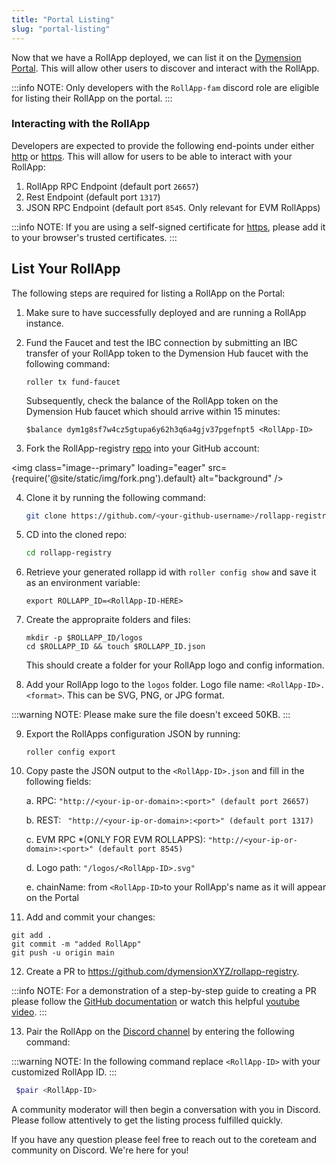 ```yaml
---
title: "Portal Listing"
slug: "portal-listing"
---
```


Now that we have a RollApp deployed, we can list it on the [Dymension Portal](https://portal.dymension.xyz). This will allow other users to discover and interact with the RollApp.

:::info NOTE:
Only developers with the `RollApp-fam` discord role are eligible for listing their RollApp on the portal.
:::

### Interacting with the RollApp

Developers are expected to provide the following end-points under either [http](https://en.wikipedia.org/wiki/HTTP) or [https](https://en.wikipedia.org/wiki/HTTPS). This will allow for users to be able to interact with your RollApp:

1. RollApp RPC Endpoint (default port `26657`)
2. Rest Endpoint (default port `1317`)
3. JSON RPC Endpoint (default port `8545`. Only relevant for EVM RollApps)

:::info NOTE:
If you are using a self-signed certificate for [https](https://en.wikipedia.org/wiki/HTTPS), please add it to your browser's trusted certificates.
:::

## List Your RollApp

The following steps are required for listing a RollApp on the Portal:

1. Make sure to have successfully deployed and are running a RollApp instance.

2. Fund the Faucet and test the IBC connection by submitting an IBC transfer of your RollApp token to the Dymension Hub faucet with the following command:

    ```
    roller tx fund-faucet
    ```

    Subsequently, check the balance of the RollApp token on the Dymension Hub faucet which should arrive within 15 minutes:

    ```
    $balance dym1g8sf7w4cz5gtupa6y62h3q6a4gjv37pgefnpt5 <RollApp-ID>
    ```

3. Fork the RollApp-registry [repo](https://github.com/dymensionxyz/rollapp-registry) into your GitHub account:

<img class="image--primary" loading="eager" src={require('@site/static/img/fork.png').default} alt="background" />

4. Clone it by running the following command:

    ```bash
    git clone https://github.com/<your-github-username>/rollapp-registry
    ```

5. CD into the cloned repo:

    ```bash
    cd rollapp-registry
    ```

6. Retrieve your generated rollapp id with `roller config show` and save it as an environment variable:

    ```
    export ROLLAPP_ID=<RollApp-ID-HERE>
    ```

7. Create the appropraite folders and files:

    ```
    mkdir -p $ROLLAPP_ID/logos
    cd $ROLLAPP_ID && touch $ROLLAPP_ID.json
    ```

    This should create a folder for your RollApp logo and config information.

8. Add your RollApp logo to the `logos` folder. Logo file name: `<RollApp-ID>.<format>`. This can be SVG, PNG, or JPG format.

:::warning NOTE:
Please make sure the file doesn't exceed 50KB.
::: 

9. Export the RollApps configuration JSON by running:

    ```
    roller config export
    ```

10. Copy paste the JSON output to the `<RollApp-ID>.json` and fill in the following fields:

    a. RPC: `"http://<your-ip-or-domain>:<port>" (default port 26657)`

    b. REST: ` "http://<your-ip-or-domain>:<port>" (default port 1317)`

    c. EVM RPC \*(ONLY FOR EVM ROLLAPPS): `"http://<your-ip-or-domain>:<port>" (default port 8545)`

    d. Logo path: `"/logos/<RollApp-ID>.svg"`

    e. chainName: from `<RollApp-ID>`to your RollApp's name as it will appear on the Portal 

11. Add and commit your changes:

```
git add .
git commit -m "added RollApp"
git push -u origin main
```

12. Create a PR to https://github.com/dymensionXYZ/rollapp-registry. 

:::info NOTE:
For a demonstration of a step-by-step guide to creating a PR please follow the [GitHub documentation](https://docs.github.com/en/pull-requests/collaborating-with-pull-requests/proposing-changes-to-your-work-with-pull-requests/creating-a-pull-request-from-a-fork) or watch this helpful [youtube video](https://www.youtube.com/watch?v=a_FLqX3vGR4).
:::

13. Pair the RollApp on the [Discord channel](https://discord.com/channels/956961633165529098/1140590139022782474) by entering the following command:

:::warning NOTE:
In the following command replace `<RollApp-ID>` with your customized RollApp ID.
:::

```bash
 $pair <RollApp-ID>
```

A community moderator will then begin a conversation with you in Discord. Please follow attentively to get the listing process fulfilled quickly. 

If you have any question please feel free to reach out to the coreteam and community on Discord. We're here for you!
